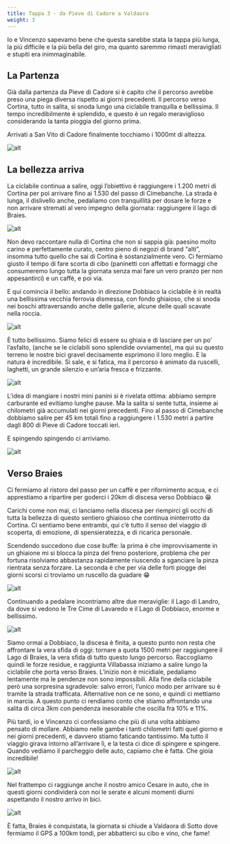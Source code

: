 ```yaml
---
title: Tappa 3 - da Pieve di Cadore a Valdaora
weight: 3
---
```

Io e Vincenzo sapevamo bene che questa sarebbe stata la tappa più lunga, la più difficile e la più bella del giro, ma quanto saremmo rimasti meravigliati e stupiti era inimmaginabile.

## La Partenza
Già dalla partenza da Pieve di Cadore si è capito che il percorso avrebbe preso una piega diversa rispetto ai giorni precedenti. Il percorso verso Cortina, tutto in salita, si snoda lungo una ciclabile tranquilla e bellissima. Il tempo incredibilmente è splendido, e questo è un regalo meraviglioso considerando la tanta pioggia del giorno prima. 

Arrivati a San Vito di Cadore finalmente tocchiamo i 1000mt di altezza.

![alt](t3-01-1024x768.jpg)

## La bellezza arriva
La ciclabile continua a salire, oggi l&#8217;obiettivo è raggiungere i 1.200 metri di Cortina per poi arrivare fino ai 1.530 del passo di Cimebanche. La strada è lunga, il dislivello anche, pedaliamo con tranquillità per dosare le forze e non arrivare stremati al vero impegno della giornata: raggiungere il lago di Braies.

![alt](t3-02-1024x768.jpg)

Non devo raccontare nulla di Cortina che non si sappia già: paesino molto carino e perfettamente curato, centro pieno di negozi di brand &#8220;alti&#8221;, insomma tutto quello che sai di Cortina è sostanzialmente vero. Ci fermiamo giusto il tempo di fare scorta di cibo (paninetti con affettati e formaggi che consumeremo lungo tutta la giornata senza mai fare un vero pranzo per non appesantirci) e un caffè, e poi via.

E qui comincia il bello: andando in direzione Dobbiaco la ciclabile è in realtà una bellissima vecchia ferrovia dismessa, con fondo ghiaioso, che si snoda nei boschi attraversando anche delle gallerie, alcune delle quali scavate nella roccia.

![alt](t3-03-1024x768.jpg)

È tutto bellissimo. Siamo felici di essere su ghiaia e di lasciare per un po&#8217; l&#8217;asfalto, (anche se le ciclabili sono splendide ovviamente), ma qui su questo terreno le nostre bici gravel decisamente esprimono il loro meglio. E la natura è incredibile. Si sale, e si fatica, ma il percorso è animato da ruscelli, laghetti, un grande silenzio e un&#8217;aria fresca e frizzante.

![alt](t3-04-1024x768.jpg)

L&#8217;idea di mangiare i nostri mini panini si è rivelata ottima: abbiamo sempre carburante ed evitiamo lunghe pause. Ma la salita si sente tutta, insieme ai chilometri già accumulati nei giorni precedenti. Fino al passo di Cimebanche dobbiamo salire per 45 km totali fino a raggiungere i 1.530 metri a partire dagli 800 di Pieve di Cadore toccati ieri. 

E spingendo spingendo ci arriviamo.

![alt](t3-05-1024x768.jpg)

## Verso Braies
Ci fermiamo al ristoro del passo per un caffè e per rifornimento acqua, e ci apprestiamo a ripartire per goderci i 20km di discesa verso Dobbiaco 😁

Carichi come non mai, ci lanciamo nella discesa per riempirci gli occhi di tutta la bellezza di questo sentiero ghiaioso che continua ininterrotto da Cortina. Ci sentiamo bene entrambi, qui c&#8217;è tutto il senso del viaggio di scoperta, di emozione, di spensieratezza, e di ricarica personale.

Scendendo succedono due cose buffe: la prima è che improvvisamente in un ghiaione mi si blocca la pinza del freno posteriore, problema che per fortuna risolviamo abbastanza rapidamente riuscendo a sganciare la pinza rientrata senza forzare. La seconda è che per via delle forti piogge dei giorni scorsi ci troviamo un ruscello da guadare 😁

![alt](t3-06-1024x768.jpg)

Continuando a pedalare incontriamo altre due meraviglie: il Lago di Landro, da dove si vedono le Tre Cime di Lavaredo e il Lago di Dobbiaco, enorme e bellissimo.

![alt](t3-07-1024x768.jpg)

Siamo ormai a Dobbiaco, la discesa è finita, a questo punto non resta che affrontare la vera sfida di oggi: tornare a quota 1500 metri per raggiungere il Lago di Braies, la vera sfida di tutto questo lungo percorso. Raccogliamo quindi le forze residue, e raggiunta Villabassa iniziamo a salire lungo la ciclabile che porta verso Braies. L&#8217;inizio non è micidiale, pedaliamo lentamente ma le pendenze non sono impossibili. Alla fine della ciclabile però una sorpresina sgradevole: salvo errori, l&#8217;unico modo per arrivare su è tramite la strada trafficata. Alternative non ce ne sono, e quindi ci mettiamo in marcia. A questo punto ci rendiamo conto che stiamo affrontando una salita di circa 3km con pendenza inesorabile che oscilla fra 10% e 11%.

Più tardi, io e Vincenzo ci confessiamo che più di una volta abbiamo pensato di mollare. Abbiamo nelle gambe i tanti chilometri fatti quel giorno e nei giorni precedenti, e davvero stiamo faticando tantissimo. Ma tutto il viaggio girava intorno all&#8217;arrivare lì, e la testa ci dice di spingere e spingere. Quando vediamo il parcheggio delle auto, capiamo che è fatta. Che gioia incredibile!

![alt](t3-08-1024x768.jpg)

Nel frattempo ci raggiunge anche il nostro amico Cesare in auto, che in questi giorni condividerà con noi le serate e alcuni momenti diurni aspettando il nostro arrivo in bici. 

![alt](t3-09-1024x768.jpg)

È fatta, Braies è conquistata, la giornata si chiude a Valdaora di Sotto dove fermiamo il GPS a 100km tondi, per abbatterci su cibo e vino, che fame!